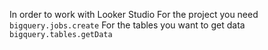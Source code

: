 In order to work with Looker Studio
For the project you need `bigquery.jobs.create`
For the tables you want to get data `bigquery.tables.getData`
